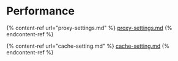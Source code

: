 # Performance

{% content-ref url="proxy-settings.md" %}
[proxy-settings.md](proxy-settings.md)
{% endcontent-ref %}

{% content-ref url="cache-setting.md" %}
[cache-setting.md](cache-setting.md)
{% endcontent-ref %}

